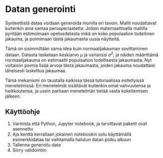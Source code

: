 # Datan generointi

Synteettistä dataa voidaan generoida monilla eri tavoin.
Mallit noudattavat kuitenkin aina samaa perusperiaatetta:
Jollain matemaattisella mallilla pyritään estimoimaan opetusdatasta mikä
on koko populaation todellinen jakauma, ja poimimaan tästä
jakaumasta uusia näytteitä.

Tämä on sisimmiltään sama idea kuin normaalijakauman sovittaminen dataan.
Datasta lasketaan keskiarvo $\mu$ ja varianssi $\sigma^2$,
ja näiden määrittämä normaalijakauma on estimaatti populaation
todellisesta jakaumasta.
Nyt voitaisiin poimia lisää arvoja tästä jakaumasta, joiden
jakauma noudattaisi läheisesti laskettua jakaumaa.

Tämä mekanismi on taustalla kaikissa tässä tutoriaalissa
esitellyissä menetelmissä.
Eri menetelmät sisältävät kuitenkin omat vahvuutensa ja
heikkoutensa, ja usein parhaan menetelmän tietää
vasta kokeilemisen jälkeen.

## Käyttöohje
1. Varmista että Python, Jupyter notebook, ja tarvittavat paketit ovat asennettu
2. Aja kenttä kerrallaan jokainen notebookin solu käyttämällä esimerkkidataa tai vaihtamalla halutun datan polku alkuun
3. Tallenna generoitu data
4. Siirry validointiin